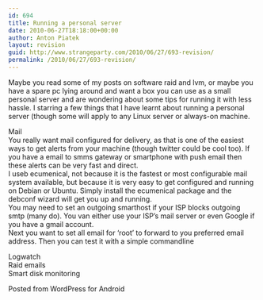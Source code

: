 ```yaml
---
id: 694
title: Running a personal server
date: 2010-06-27T18:18:00+00:00
author: Anton Piatek
layout: revision
guid: http://www.strangeparty.com/2010/06/27/693-revision/
permalink: /2010/06/27/693-revision/
---
```

Maybe you read some of my posts on software raid and lvm, or maybe you have a spare pc lying around and want a box you can use as a small personal server and are wondering about some tips for running it with less hassle. I starring a few things that I have learnt about running a personal server (though some will apply to any Linux server or always-on machine. 

Mail  
You really want mail configured for delivery, as that is one of the easiest ways to get alerts from your machine (though twitter could be cool too). If you have a email to smms gateway or smartphone with push email then these alerts can be very fast and direct.  
I useb ecumenical, not because it is the fastest or most configurable mail system available, but because it is very easy to get configured and running on Debian or Ubuntu. Simply install the ecumenical package and the debconf wizard will get you up and running.  
You may need to set an outgoing smarthost if your ISP blocks outgoing smtp (many do). You van either use your ISP&#8217;s mail server or even Google if you have a gmail account.  
Next you want to set all email for &#8216;root&#8217; to forward to you preferred email address. Then you can test it with a simple commandline

Logwatch  
Raid emails  
Smart disk monitoring 

<span id="post_sig">Posted from WordPress for Android</span>